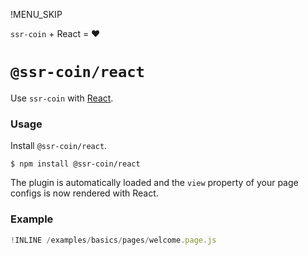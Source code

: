 !MENU_SKIP

`ssr-coin` + React = :heart:

# `@ssr-coin/react`

Use `ssr-coin` with [React](https://github.com/facebook/react).

### Usage

Install `@ssr-coin/react`.

~~~shell
$ npm install @ssr-coin/react
~~~

The plugin is automatically loaded and
the `view` property of your page configs is now rendered with React.

### Example

~~~js
!INLINE /examples/basics/pages/welcome.page.js
~~~
